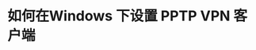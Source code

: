 <!-- --- tag: faq win2003 rdp 安全 windows-->
<!-- --- title: 开始使用Windows 2003系统 -->
# 如何在Windows 下设置 PPTP VPN 客户端